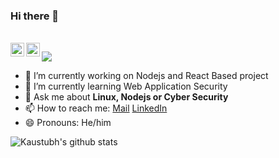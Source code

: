 ### Hi there 👋

<!--
**kaustubhsh/kaustubhsh** is a ✨ _special_ ✨ repository because its `README.md` (this file) appears on your GitHub profile.

Here are some ideas to get you started:

- 🔭 I’m currently working on ...
- 🌱 I’m currently learning ...
- 👯 I’m looking to collaborate on ...
- 🤔 I’m looking for help with ...
- 💬 Ask me about ...
- 📫 How to reach me: ...
- 😄 Pronouns:He/him ...
- ⚡ Fun fact: ...
-->
<br/>
<a href="https://twitter.com/kaustubhsh_">
  <img align="left" alt="Kaustubh Sharma | Twitter" width="22px" src="https://cdn.jsdelivr.net/npm/simple-icons@v3/icons/twitter.svg" />
</a>
<a href="https://www.linkedin.com/in/kaustubh-sharma">
  <img align="left" alt="Kaustubhh's LinkdeIN" width="22px" src="https://cdn.jsdelivr.net/npm/simple-icons@v3/icons/linkedin.svg" />
</a> 

![](https://visitor-badge.glitch.me/badge?page_id=kaustubhsh.kaustubhsh)

- 🔭 I’m currently working on Nodejs and React Based project
- 🌱 I’m currently learning Web Application Security
- 💬 Ask me about **Linux, Nodejs or Cyber Security**
- 📫 How to reach me: [Mail](mailto:kaustubhsharma97@gmail.com) [LinkedIn](https://www.linkedin.com/in/kaustubh-sharma)
- 😄 Pronouns: He/him


![Kaustubh's github stats](https://github-readme-stats.vercel.app/api?username=kaustubhsh&show_icons=true&hide_border=true)
